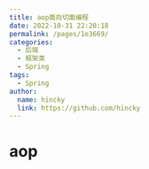 ```yaml
---
title: aop面向切面编程
date: 2022-10-31 22:20:18
permalink: /pages/1e3669/
categories: 
  - 后端
  - 框架类
  - Spring
tags: 
  - Spring
author: 
  name: hincky
  link: https://github.com/hincky
---
```

# aop
